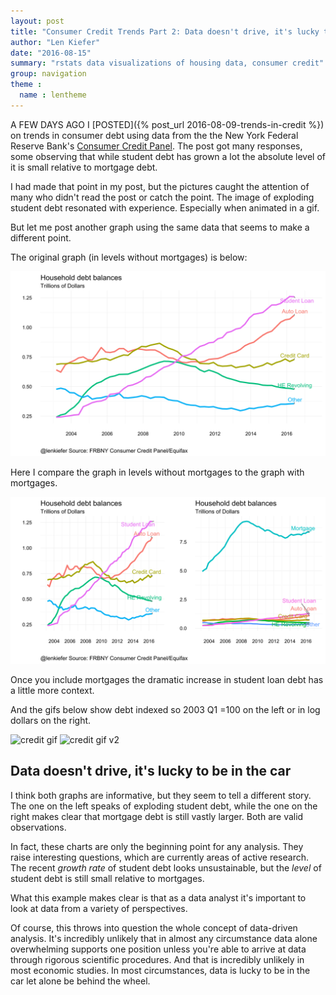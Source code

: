 ```yaml
---
layout: post
title: "Consumer Credit Trends Part 2: Data doesn't drive, it's lucky to be in the car"
author: "Len Kiefer"
date: "2016-08-15"
summary: "rstats data visualizations of housing data, consumer credit"
group: navigation
theme :
  name : lentheme
---
```

<style>
  .col2 {
    columns: 2 200px;         /* number of columns and width in pixels*/
    -webkit-columns: 2 200px; /* chrome, safari */
    -moz-columns: 2 200px;    /* firefox */
  }
  .col3 {
    columns: 3 100px;
    -webkit-columns: 3 100px;
    -moz-columns: 3 100px;
  }
</style>

A FEW DAYS AGO I [POSTED]({% post_url 2016-08-09-trends-in-credit %}) on trends in consumer debt using data from the the New York Federal Reserve Bank's [Consumer Credit Panel](https://www.newyorkfed.org/microeconomics/data.html).  The post got many responses, some observing that while student debt has grown a lot the absolute level of it is small relative to mortgage debt.  

I had made that point in my post, but the pictures caught the attention of many who didn't read the post or catch the point. The image of exploding student debt resonated with experience. Especially when animated in a gif.

But let me post another graph using the same data that seems to make a different point.



The original graph (in levels without mortgages) is below:

![plot of chunk debt-2016q2-levels](/img/Rfig/debt-2016q2-levels-1.svg)

Here I compare the graph in levels without mortgages to the graph with mortgages.



![plot of chunk debt-2016q2-levels-compare-1](/img/Rfig/debt-2016q2-levels-compare-1-1.svg)

Once you include mortgages the dramatic increase in student loan debt has a little more context.

And the gifs below show debt indexed so 2003 Q1 =100 on the left or in log dollars on the right.

<div class="columns-2">

<img src="{{ site.url }}/img/charts_aug_15_2016/debt balances 2016Q2 v4.gif" alt="credit gif" style="width: 350px;"/>

<img src="{{ site.url }}/img/charts_aug_15_2016/debt balances v3 2016Q2.gif" alt="credit gif v2" style="width: 350px;"/>

</div>

## Data doesn't drive, it's lucky to be in the car

I think both graphs are informative, but they seem to tell a different story.  The one on the left speaks of exploding student debt, while the one on the right makes clear that mortgage debt is still vastly larger.  Both are valid observations.

In fact, these charts are only the beginning point for any analysis.  They raise interesting questions, which are currently areas of active research. The recent *growth rate* of student debt looks unsustainable, but the *level* of student debt is still small relative to mortgages.

What this example makes clear is that as a data analyst it's important to look at data from a variety of perspectives. 

Of course, this throws into question the whole concept of data-driven analysis.  It's incredibly unlikely that in almost any circumstance data alone overwhelming supports one position unless you're able to arrive at data through rigorous scientific procedures. And that is incredibly unlikely in most economic studies. In most circumstances, data is lucky to be in the car let alone be behind the wheel.


